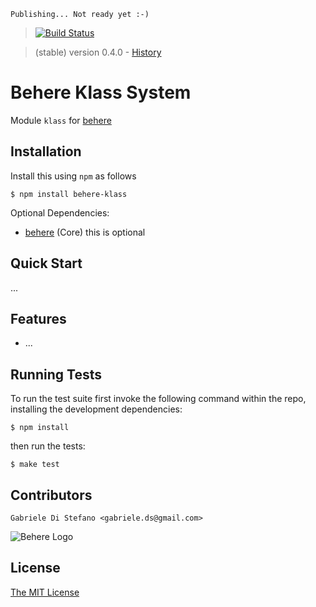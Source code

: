     Publishing... Not ready yet :-)

> [![Build Status](https://secure.travis-ci.org/behere/behere-klass.png)](http://travis-ci.org/behere/behere-klass)

> (stable) version 0.4.0 - [History](https://github.com/behere/behere-klass/blob/master/HISTORY.md)

# Behere Klass System

  Module `klass` for [behere](http://github.com/behere/behere)

## Installation

Install this using `npm` as follows

    $ npm install behere-klass

  Optional Dependencies:

  * [behere](http://github.com/behere/behere) (Core) this is optional

## Quick Start

 ...

## Features

  * ...

## Running Tests

To run the test suite first invoke the following command within the repo, installing the development dependencies:

    $ npm install

then run the tests:

    $ make test

## Contributors

```
Gabriele Di Stefano <gabriele.ds@gmail.com>
```

![Behere Logo](https://github.com/behere/behere-klass/raw/master/docs/behere_logo.png)

## License 

[The MIT License](https://github.com/behere/behere-klass/blob/master/LICENSE)
